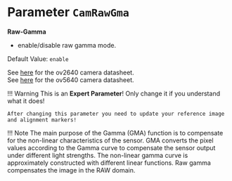# Parameter `CamRawGma`

**Raw-Gamma**

- enable/disable raw gamma mode.

Default Value: `enable`

See [here](../datasheets/Camera.ov2640_ds_1.8_.pdf) for the ov2640 camera datasheet.<br>
See [here](../datasheets/OV5640_datasheet.pdf) for the ov5640 camera datasheet.

!!! Warning
    This is an **Expert Parameter**! Only change it if you understand what it does!

    After changing this parameter you need to update your reference image and alignment markers!

!!! Note
    The main purpose of the Gamma (GMA) function is to compensate for the non-linear characteristics of the sensor. 
	GMA converts the pixel values according to the Gamma curve to compensate the sensor output under different light strengths.
    The non-linear gamma curve is approximately constructed with different linear functions. Raw gamma compensates the
    image in the RAW domain.
